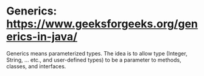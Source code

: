 # Generics: https://www.geeksforgeeks.org/generics-in-java/
Generics means parameterized types. 
The idea is to allow type (Integer, String, … etc., and user-defined types) to be a parameter to methods, classes, and interfaces.